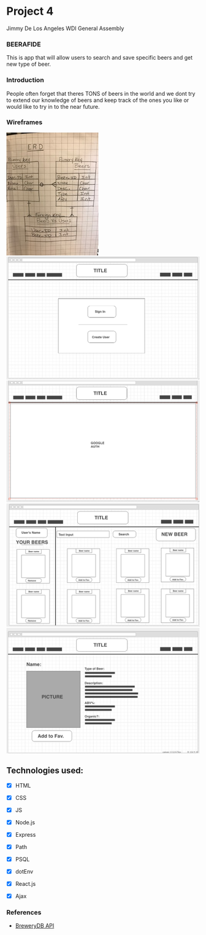 # Project 4
Jimmy De Los Angeles
WDI General Assembly

### BEERAFIDE

This is app that will allow users to search and save specific beers and get new type of beer.

### Introduction
People often forget that theres TONS of beers in the world and we dont try to extend our knowledge of beers and keep track of the ones you like or would like to try in to the near future.


### Wireframes
![Page1](/views/images/pic0.jpg)
![Page2](/views/images/pic1.png)
![Page3](/views/images/pic2.png)
![Page4](/views/images/pic3.png)
![Page5](/views/images/pic4.png)

## Technologies used:
- [x] HTML
- [x] CSS
- [x] JS
- [x] Node.js
- [x] Express
- [x] Path
- [x] PSQL
- [x] dotEnv
- [x] React.js
- [x] Ajax


### References
- [BreweryDB API](https://api.brewerydb.com/v2/)
